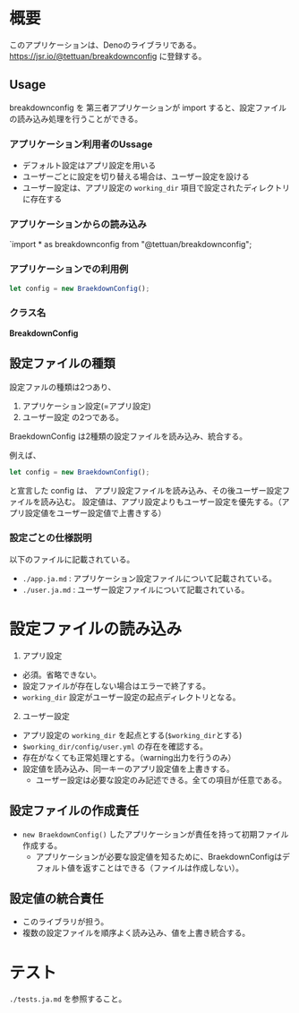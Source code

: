 # 概要
このアプリケーションは、Denoのライブラリである。
https://jsr.io/@tettuan/breakdownconfig に登録する。

## Usage
breakdownconfig を 第三者アプリケーションが import すると、設定ファイルの読み込み処理を行うことができる。

### アプリケーション利用者のUssage
- デフォルト設定はアプリ設定を用いる
- ユーザーごとに設定を切り替える場合は、ユーザー設定を設ける
- ユーザー設定は、アプリ設定の `working_dir` 項目で設定されたディレクトリに存在する

### アプリケーションからの読み込み
`import * as breakdownconfig from "@tettuan/breakdownconfig";


### アプリケーションでの利用例

```typescript
let config = new BraekdownConfig();
```

### クラス名
**BreakdownConfig** 


## 設定ファイルの種類
設定ファルの種類は2つあり、
1. アプリケーション設定(=アプリ設定)
2. ユーザー設定
の2つである。

BraekdownConfig は2種類の設定ファイルを読み込み、統合する。

例えば、
```typescript
let config = new BraekdownConfig();
```
と宣言した config は、 アプリ設定ファイルを読み込み、その後ユーザー設定ファイルを読み込む。
設定値は、アプリ設定よりもユーザー設定を優先する。（アプリ設定値をユーザー設定値で上書きする）

### 設定ごとの仕様説明
以下のファイルに記載されている。
- `./app.ja.md` : アプリケーション設定ファイルについて記載されている。
- `./user.ja.md` : ユーザー設定ファイルについて記載されている。

# 設定ファイルの読み込み
1. アプリ設定
  - 必須。省略できない。
  - 設定ファイルが存在しない場合はエラーで終了する。
  - `working_dir` 設定がユーザー設定の起点ディレクトリとなる。
2. ユーザー設定
  - アプリ設定の `working_dir` を起点とする(`$working_dir`とする)
  - `$working_dir/config/user.yml` の存在を確認する。
  - 存在がなくても正常処理とする。（warning出力を行うのみ）
  - 設定値を読み込み、同一キーのアプリ設定値を上書きする。
    - ユーザー設定は必要な設定のみ記述できる。全ての項目が任意である。
  
## 設定ファイルの作成責任
- `new BraekdownConfig()` したアプリケーションが責任を持って初期ファイル作成する。
  - アプリケーションが必要な設定値を知るために、BraekdownConfigはデフォルト値を返すことはできる（ファイルは作成しない）。

## 設定値の統合責任
- このライブラリが担う。
- 複数の設定ファイルを順序よく読み込み、値を上書き統合する。

# テスト
`./tests.ja.md` を参照すること。

